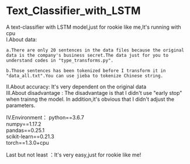 # Text_Classifier_with_LSTM  

A text-classifier with LSTM model,just for rookie like me,It's running with cpu  
I.About data:  

    a.There are only 20 sentences in the data files because the original data is the company's business secret.The data just for you to         understand codes in "type_transforms.py".  
    
    b.Those sentences has been tokenized before I transform it in "data_all.txt".You can use jieba to tokenize Chinese string.  
II.About accuracy: It's very dependent on the original data  
III.About disadvantage : The disadvantage is that I didn't use "early stop" when trainng the model. In addition,it's obvious that I didn't      adjust the parameters. 

IV.Environment：
    python==3.6.7  
    numpy==1.17.2  
    pandas==0.25.1  
    scikit-learn==0.21.3  
    torch==1.3.0+cpu  
    
Last but not least ：It's very easy,just for rookie like me!
